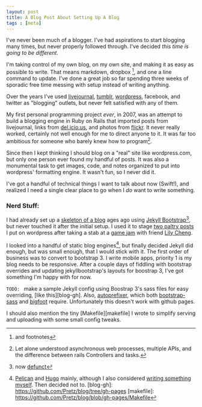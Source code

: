 ```yaml
---
layout: post
title: A Blog Post About Setting Up A Blog
tags : [meta]
---
```


I've never been much of a blogger. I've had aspirations to start blogging many times, but never properly followed through. I've decided _this time is going to be different_.

I'm taking control of my own blog, on my own site, and making it as easy as possible to write. That means markdown, dropbox [^note], and one a line command to update. I've done a great job so far spending three weeks of sporadic free time messing with setup instead of writing anything.

[^note]: and footnotes

Over the years I've used [livejournal][lj], [tumblr][], [wordpress][], facebook, and twitter as "blogging" outlets, but never felt satisfied with any of them.

My first personal programming project _ever_, in 2007, was an attempt to build a blogging engine in Ruby on Rails that imported posts from livejournal, links from [del.icio.us][pleasepost], and photos from [flickr][]. It never really worked, certainly not well enough for me to direct anyone to it. It was far too ambitious for someone who barely knew how to program[^program].

[^program]: Let alone understood asynchronous web processes, multiple APIs, and the difference between rails Controllers and tasks.

[flickr]: https://www.flickr.com/photos/pretz
[lj]: http://wetzel.livejournal.com
[tumblr]: http://apretz.tumblr.com
[wordpress]: https://alexp.wordpress.com
[pleasepost]: https://delicious.com/Wetzel/mylinks

Since then I kept thinking I should blog on a "real" site like wordpress.com, but only one person ever found my handful of posts. It was also a monumental task to get images, code, and notes organized to put into wordpress' formatting engine. It wasn't fun, so I never did it.

I've got a handful of technical things I want to talk about now (Swift!), and realized I need a single clear place to go when I _do_ want to write something.

### Nerd Stuff:
I had already set up a [skeleton of a blog][skel] ages ago using [Jekyll Bootstrap](http://jekyllbootstrap.com)[^defunct], but never touched it after the initial setup. I used it to stage [two paltry posts][posts] I put on wordpress after taking a stab at a [game jam][jam] with friend [Lily Cheng](http://roamingcuriosity.com).

I looked into a handful of static blog engines[^engines], but finally decided Jekyll did enough, but was small enough, that I would stick with it. The first order of business was to convert to bootstrap 3. I write mobile apps, priority 1 is my blog needs to be responsive. After a couple days of fiddling with bootstrap overrides and updating jekyllbootstrap's layouts for boostrap 3, I've got something I'm happy with for now.

`TODO: ` make a sample Jekyll config using Boostrap 3's sass files for easy overriding, [like this][blog-gh]. Also, [autoprefixer](https://github.com/postcss/autoprefixer), which both [bootstrap-sass](https://github.com/twbs/bootstrap-sass) and [bigfoot](http://www.bigfootjs.com) require. Unfortunately this doesn't work with github pages.

I should also mention the tiny [Makefile][makefile] I wrote to simplify serving and uploading with some small config tweaks.


[skel]: https://github.com/Pretz/blog/tree/eb857bf7810655fdde9ec989a959dc1b306e74e1
[posts]: https://alexp.wordpress.com/category/programming/create-game-jam/
[jam]: http://killscreendaily.com/create/video.php?submissionID=108
[^defunct]: now [defunct](http://ruhoh.com/)
[^engines]: [Pelican](http://blog.getpelican.com) and [Hugo](http://gohugo.io) mainly, although I also considered [writing something myself](https://github.com/marcoarment/secondcrack). Then decided not to.
[blog-gh]: https://github.com/Pretz/blog/tree/gh-pages
[makefile]: https://github.com/Pretz/blog/blob/gh-pages/Makefile